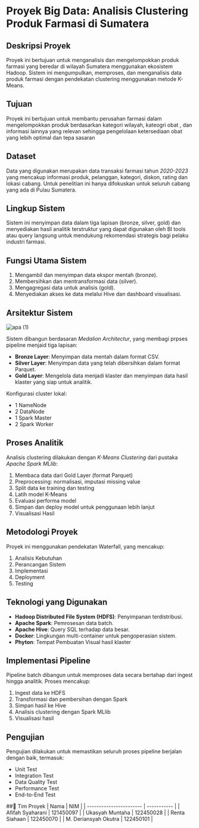 # Proyek Big Data: Analisis Clustering Produk Farmasi di Sumatera

## Deskripsi Proyek
Proyek ini bertujuan untuk menganalisis dan mengelompokkan produk farmasi yang beredar di wilayah Sumatera menggunakan ekosistem Hadoop. Sistem ini mengumpulkan, memproses, dan menganalisis data produk farmasi dengan pendekatan clustering menggunakan metode K-Means.

## Tujuan
Proyek ini bertujuan untuk membantu perusahan farmasi dalam mengelompokkan produk berdasarkan kategori wilayah, kateogri obat , dan informasi lainnya yang relevan sehingga pengelolaan ketersediaan obat yang lebih optimal dan tepa sasaran

## Dataset
Data yang digunakan merupakan data transaksi farmasi tahun *2020-2023* yang mencakup informasi produk, pelanggan, kategori, diskon, rating dan lokasi cabang. Untuk penelitian ini hanya difokuskan untuk seluruh cabang yang ada di Pulau Sumatera.

## Lingkup Sistem
Sistem ini menyimpan data dalam tiga lapisan (bronze, silver, gold) dan menyediakan hasil analitik terstruktur yang dapat digunakan oleh BI tools atau query langsung untuk mendukung rekomendasi strategis bagi pelaku industri farmasi.

## Fungsi Utama Sistem
1. Mengambil dan menyimpan data ekspor mentah (bronze).
2. Membersihkan dan mentransformasi data (silver).
3. Mengagregasi data untuk analisis (gold).
4. Menyediakan akses ke data melalui Hive dan dashboard visualisasi.


## Arsitektur Sistem


![apa (1)](https://github.com/user-attachments/assets/543a9794-a522-4789-9e06-3c11811be5e5)


Sistem dibangun berdasaran *Medalion Architectur*, yang membagi prpses pipeline menjaid tiga lapisan:
- **Bronze Layer**: Menyimpan data mentah dalam format CSV.
- **Silver Layer**: Menyimpan data yang telah dibersihkan dalam format Parquet.
- **Gold Layer**: Mengelola data menjadi klaster dan menyimpan data hasil klaster yang siap untuk analitik.

Konfigurasi cluster lokal:
- 1 NameNode
- 2 DataNode
- 1 Spark Master
- 2 Spark Worker

## Proses Analitik
Analisis clustering dilakukan dengan *K-Means Clustering* dari pustaka *Apache Spark MLlib*:

1. Membaca data dari Gold Layer (format Parquet)
2. Preprocessing: normalisasi, imputasi missing value
3. Split data ke training dan testing
4. Latih model K-Means
5. Evaluasi performa model
6. Simpan dan deploy model untuk penggunaan lebih lanjut
7. Visualisasi Hasil


## Metodologi Proyek
Proyek ini menggunakan pendekatan Waterfall, yang mencakup:

1. Analisis Kebutuhan
2. Perancangan Sistem
3. Implementasi
4. Deployment
5. Testing

## Teknologi yang Digunakan
- **Hadoop Distributed File System (HDFS)**: Penyimpanan terdistribusi.
- **Apache Spark**: Pemrosesan data batch.
- **Apache Hive**: Query SQL terhadap data besar.
- **Docker**: Lingkungan multi-container untuk pengoperasian sistem.
- **Phyton**: Tempat Pembuatan Visual hasil klaster


## Implementasi Pipeline
Pipeline batch dibangun untuk memproses data secara bertahap dari ingest hingga analitik. Proses mencakup:

1. Ingest data ke HDFS
2. Transformasi dan pembersihan dengan Spark
3. Simpan hasil ke Hive
4. Analisis clustering dengan Spark MLlib
5. Visualisasi hasil


## Pengujian
Pengujian dilakukan untuk memastikan seluruh proses pipeline berjalan dengan baik, termasuk:
- Unit Test
- Integration Test
- Data Quality Test
- Performance Test
- End-to-End Test

##👥 Tim Proyek
|           Nama          |     NIM     |
| ----------------------- | ----------- |
| Afifah Syaharani        |  121450097  |
| Ukasyah Muntaha         |  122450028  |
| Renta Siahaan           |  122450070  |
| M. Deriansyah Okutra    |  122450101  |




